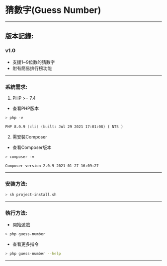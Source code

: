 # 猜數字(Guess Number)

---

## 版本記錄:

### v1.0
- 支援1~9位數的猜數字
- 附有簡易排行榜功能

---

### 系統需求:

1. PHP >= 7.4

- 查看PHP版本

```zsh
> php -v
```

```zsh
PHP 8.0.9 (cli) (built: Jul 29 2021 17:01:08) ( NTS )
```

2. 需安裝Composer

- 查看Composer版本

```zsh
> composer -v
```

```zsh
Composer version 2.0.9 2021-01-27 16:09:27
```

--- 

### 安裝方法:

```zsh
> sh project-install.sh
```

---

### 執行方法:

- 開始遊戲

```zsh
> php guess-number
```

- 查看更多指令

```zsh
> php guess-number --help
```
---